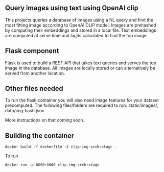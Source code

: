 ## Query images using text using OpenAI clip

This projects queries a database of images using a NL query and find the most fitting image according to OpenAI CLIP model. Images are prehashed by computing their embeddings and stored in a local file. Text embeddings are computed at serve time and logits calculated to find the top image.

## Flask component
Flask is used to build a REST API that takes text queries and serves the top image in the database. All images are locally stored or can alternatively be served from another location.

## Other files needed
To run the flask container you will also need image features for your dataset precomputed. 
The following files/folders are required to run: static/images/, data/img-hash.json

More instructions on that coming soon..

## Building the container

```
docker build -f dockerfile -t clip-img-srch:<tag> .
```

To run
```
docker run -p 8000:8000 clip-img-srch:<tag>
```
